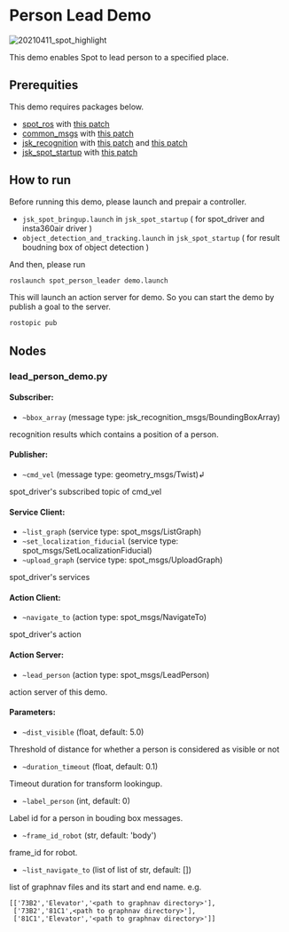 # Person Lead Demo

![20210411_spot_highlight](https://user-images.githubusercontent.com/9410362/114382037-d7209a00-9bc6-11eb-9220-4cf1881696ac.gif)

This demo enables Spot to lead person to a specified place.

## Prerequities

This demo requires packages below.

- [spot_ros]() with [this patch](https://github.com/clearpathrobotics/spot_ros/pull/25)
- [common_msgs]() with [this patch](https://github.com/ros/common_msgs/pull/171)
- [jsk_recognition]() with [this patch](https://github.com/jsk-ros-pkg/jsk_recognition/pull/2579) and [this patch](https://github.com/jsk-ros-pkg/jsk_recognition/pull/2581)
- [jsk_spot_startup]() with [this patch](https://github.com/jsk-ros-pkg/jsk_robot/pull/1325)

## How to run

Before running this demo, please launch and prepair a controller.

- `jsk_spot_bringup.launch` in `jsk_spot_startup` ( for spot_driver and insta360air driver )
- `object_detection_and_tracking.launch` in `jsk_spot_startup` ( for result boudning box of object detection )

And then, please run

```bash
roslaunch spot_person_leader demo.launch
```

This will launch an action server for demo. So you can start the demo by publish a goal to the server.

```bash
rostopic pub
```

## Nodes

### lead_person_demo.py

#### Subscriber:

- `~bbox_array` (message type: jsk_recognition_msgs/BoundingBoxArray)

recognition results which contains a position of a person.

#### Publisher:

- `~cmd_vel` (message type: geometry_msgs/Twist)↲

spot_driver's subscribed topic of cmd_vel

#### Service Client:

- `~list_graph` (service type: spot_msgs/ListGraph)
- `~set_localization_fiducial` (service type: spot_msgs/SetLocalizationFiducial)
- `~upload_graph` (service type: spot_msgs/UploadGraph)

spot_driver's services

#### Action Client:

- `~navigate_to` (action type: spot_msgs/NavigateTo)

spot_driver's action

#### Action Server:

- `~lead_person` (action type: spot_msgs/LeadPerson)

action server of this demo.

#### Parameters:

- `~dist_visible` (float, default: 5.0)

Threshold of distance for whether a person is considered as visible or not

- `~duration_timeout` (float, default: 0.1)

Timeout duration for transform lookingup.

- `~label_person` (int, default: 0)

Label id for a person in bouding box messages.

- `~frame_id_robot` (str, default: 'body')

frame_id for robot.

- `~list_navigate_to` (list of list of str, default: [])

list of graphnav files and its start and end name.
e.g.

```
[['73B2','Elevator','<path to graphnav directory>'],
 ['73B2','81C1',<path to graphnav directory>'],
 ['81C1','Elevator','<path to graphnav directory>']]
```
